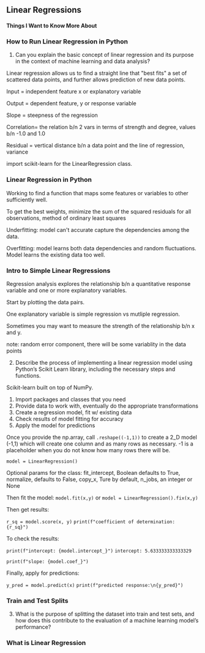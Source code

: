## Linear Regressions

#### Things I Want to Know More About



### How to Run Linear Regression in Python

1. Can you explain the basic concept of linear regression and its purpose in the context of machine learning and data analysis?

Linear regression allows us to find a straight line that "best fits" a set of scattered data points, and further allows prediction of new data points.  

Input = independent feature x or explanatory variable

Output = dependent feature, y or response variable

Slope = steepness of the regression

Correlation= the relation b/n 2 vars in terms of strength and degree, values b/n -1.0 and 1.0 

Residual = vertical distance b/n a data point and the line of regression, variance

import scikit-learn for the LinearRegression class. 

### Linear Regression in Python

Working to find a function that maps some features or variables to other sufficiently well. 

To get the best weights, minimize the sum of the squared residuals for all observations, method of ordinary least squares

Underfitting: model can't accurate capture the dependencies among the data.

Overfitting: model learns both data dependencies and random fluctuations. Model learns the existing data too well. 

### Intro to Simple Linear Regressions

Regression analysis explores the relationship b/n a quantitative response variable and one or more explanatory variables.

Start by plotting the data pairs. 

One explanatory variable is simple regression vs mutliple regression. 

Sometimes you may want to measure the strength of the relationship b/n x and y.

note: random error component, there will be some variablity in the data points

2. Describe the process of implementing a linear regression model using Python’s Scikit Learn library, including the necessary steps and functions.

Scikit-learn built on top of NumPy. 

1. Import packages and classes that you need
2. Provide data to work with, eventually do the appropriate transformations
3. Create a regression model, fit w/ existing data
4. Check results of model fitting for accuracy
5. Apply the model for predictions

Once you provide the np.array, call `.reshape((-1,1))` to create a 2_D model (-1,1) which will create one column and as many rows as necessary. -1 is a placeholder when you do not know how many rows there will be. 

`model = LinearRegression()`

Optional params for the class: fit_intercept, Boolean defaults to True, normalize, defaults to False, copy_x, Ture by default, n_jobs, an integer or None

Then fit the model: `model.fit(x,y)` or `model = LinearRegression().fix(x,y)`

Then get results: 

`r_sq = model.score(x, y)`
`print(f"coefficient of determination: {r_sq}")`

To check the results:

`print(f"intercept: {model.intercept_}")`
`intercept: 5.633333333333329`

`print(f"slope: {model.coef_}")`

Finally, apply for predictions: 

`y_pred = model.predict(x)`
`print(f"predicted response:\n{y_pred}")`

### Train and Test Splits

3. What is the purpose of splitting the dataset into train and test sets, and how does this contribute to the evaluation of a machine learning model’s performance?

### What is Linear Regression







